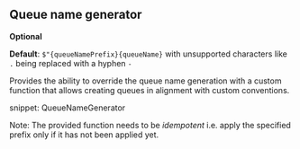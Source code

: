 ## Queue name generator

**Optional**

**Default**: `$"{queueNamePrefix}{queueName}` with unsupported characters like `.` being replaced with a hyphen `-`

Provides the ability to override the queue name generation with a custom function that allows creating queues in alignment with custom conventions.

snippet: QueueNameGenerator

Note: The provided function needs to be _idempotent_ i.e. apply the specified prefix only if it has not been applied yet.